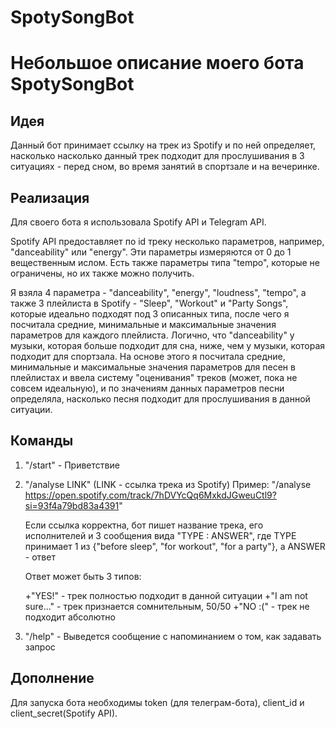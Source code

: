 # SpotySongBot

Небольшое описание моего бота SpotySongBot
==========================================

Идея
----

Данный бот принимает ссылку на трек из Spotify и по ней определяет, насколько насколько данный трек подходит для прослушивания в 3 ситуациях - перед сном, во время занятий в спортзале и на вечеринке.

Реализация
----------

Для своего бота я использовала Spotify API и Telegram API.

Spotify API предоставляет по id треку несколько параметров, например, "danceability" или "energy". Эти параметры измеряются от 0 до 1 вещественным ислом. Есть также параметры типа "tempo", которые не ограничены, но их также можно получить.

Я взяла 4 параметра - "danceability", "energy", "loudness", "tempo", а также 3 плейлиста в Spotify - "Sleep", "Workout" и "Party Songs", которые идеально подходят под 3 описанных типа, после чего я посчитала средние, минимальные и максимальные значения параметров для каждого плейлиста. Логично, что "danceability" у музыки, которая больше подходит для сна, ниже, чем у музыки, которая подходит для спортзала. На основе этого я посчитала средние, минимальные и максимальные значения параметров для песен в плейлистах и ввела систему "оценивания" треков (может, пока не совсем идеальную), и по значениям данных параметров песни определяла, насколько песня подходит для прослушивания в данной ситуации.

Команды
----------

1. "/start" - Приветствие
2. "/analyse LINK" (LINK - ссылка трека из Spotify)
    Пример: "/analyse https://open.spotify.com/track/7hDVYcQq6MxkdJGweuCtl9?si=93f4a79bd83a4391"

    Если ссылка корректна, бот пишет название трека, его исполнителей и 3 сообщения вида "TYPE : ANSWER", где TYPE принимает 1 из {"before sleep", "for workout", "for a party"}, а ANSWER - ответ

    Ответ может быть 3 типов:

    +"YES!" - трек полностью подходит в данной ситуации
    +"I am not sure..." - трек признается сомнительным, 50/50
    +"NO :(" - трек не подходит абсолютно

3. "/help" - Выведется сообщение с напоминанием о том, как задавать запрос

Дополнение
----------
Для запуска бота необходимы token (для телеграм-бота), client_id и client_secret(Spotify API).





